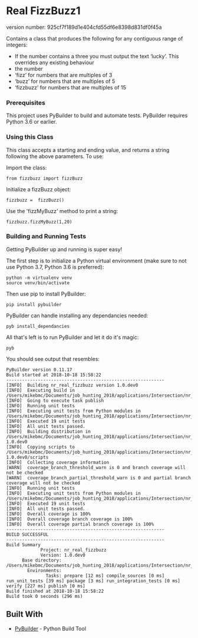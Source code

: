 # Real FizzBuzz1
version number: 925cf7f189d1e404cfd55df6e8398d831df0f45a

Contains a class that produces the following for any contiguous range of integers:

* If the number contains a three you must output the text ‘lucky’. This overrides any existing behaviour
* the number
* ‘fizz’ for numbers that are multiples of 3
* ‘buzz’ for numbers that are multiples of 5
* ‘fizzbuzz’ for numbers that are multiples of 15

### Prerequisites

This project uses PyBuilder to build and automate tests. PyBuilder requires Python 3.6 or earlier. 

### Using this Class

This class accepts a starting and ending value, and returns a string following the above parameters. To use:

Import the class:

```
from fizzbuzz import fizzBuzz
```

Initialize a fizzBuzz object:

```
fizzbuzz =  fizzBuzz()
```

Use the 'fizzMyBuzz' method to print a string:

```
fizzbuzz.fizzMyBuzz(1,20)
```


### Building and Running Tests

Getting PyBuilder up and running is super easy! 

The first step is to initialize a Python virtual environment (make sure to not use Python 3.7, Python 3.6 is preferred):

```
python -m virtualenv venv
source venv/bin/activate
```

Then use pip to install PyBuilder:

```
pip install pybuilder
```

PyBuilder can handle installing any dependancies needed:

```
pyb install_dependancies
```

All that's left is to run PyBuilder and let it do it's magic:

```
pyb
```

You should see output that resembles:

```
PyBuilder version 0.11.17
Build started at 2018-10-18 15:58:22
------------------------------------------------------------
[INFO]  Building nr_real_fizzbuzz version 1.0.dev0
[INFO]  Executing build in /Users/mikebmc/Documents/job_hunting_2018/applications/Intersection/nr_real_fizzbuzz
[INFO]  Going to execute task publish
[INFO]  Running unit tests
[INFO]  Executing unit tests from Python modules in /Users/mikebmc/Documents/job_hunting_2018/applications/Intersection/nr_real_fizzbuzz/src/unittest/python
[INFO]  Executed 19 unit tests
[INFO]  All unit tests passed.
[INFO]  Building distribution in /Users/mikebmc/Documents/job_hunting_2018/applications/Intersection/nr_real_fizzbuzz/target/dist/nr_real_fizzbuzz-1.0.dev0
[INFO]  Copying scripts to /Users/mikebmc/Documents/job_hunting_2018/applications/Intersection/nr_real_fizzbuzz/target/dist/nr_real_fizzbuzz-1.0.dev0/scripts
[INFO]  Collecting coverage information
[WARN]  coverage_branch_threshold_warn is 0 and branch coverage will not be checked
[WARN]  coverage_branch_partial_threshold_warn is 0 and partial branch coverage will not be checked
[INFO]  Running unit tests
[INFO]  Executing unit tests from Python modules in /Users/mikebmc/Documents/job_hunting_2018/applications/Intersection/nr_real_fizzbuzz/src/unittest/python
[INFO]  Executed 19 unit tests
[INFO]  All unit tests passed.
[INFO]  Overall coverage is 100%
[INFO]  Overall coverage branch coverage is 100%
[INFO]  Overall coverage partial branch coverage is 100%
------------------------------------------------------------
BUILD SUCCESSFUL
------------------------------------------------------------
Build Summary
             Project: nr_real_fizzbuzz
             Version: 1.0.dev0
      Base directory: /Users/mikebmc/Documents/job_hunting_2018/applications/Intersection/nr_real_fizzbuzz
        Environments:
               Tasks: prepare [12 ms] compile_sources [0 ms] run_unit_tests [39 ms] package [3 ms] run_integration_tests [0 ms] verify [227 ms] publish [0 ms]
Build finished at 2018-10-18 15:58:22
Build took 0 seconds (296 ms)
```

## Built With

* [PyBuilder](http://pybuilder.github.io/) - Python Build Tool

